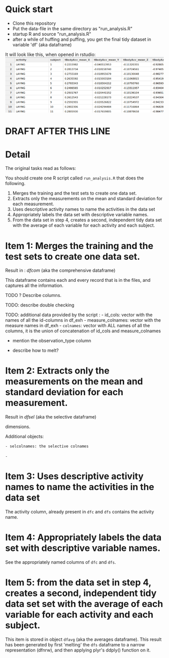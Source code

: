 # Quick start

- Clone this repository
- Put the data-file in the same directory as "run_analysis.R" 
- startup R and source "run_analysis.R" 
- after a while of huffing and puffing, you get the final tidy dataset in variable 'df' (aka dataframe) 

It will look like this, when opened in rstudio: 
![](sample_snap.png)

# DRAFT AFTER THIS LINE 

# Detail 


The original tasks read as follows:

You should create one R script called `run_analysis.R` that does the following.

1. Merges the training and the test sets to create one data set.
2. Extracts only the measurements on the mean and standard deviation for each measurement.
3. Uses descriptive activity names to name the activities in the data set
4. Appropriately labels the data set with descriptive variable names.
5. From the data set in step 4, creates a second, independent tidy data set with the average of each variable for each activity and each subject.


# Item 1: Merges the training and the test sets to create one data set. 

Result in : *dfcom*  (aka the comprehensive dataframe) 

This dataframe contains each and every record that is in the files, and captures all the information. 

TODO ? Describe columns. 

TODO: describe double checking

TODO: additional data provided by the script : 
    - id_cols: vector with the names of all the id-columns in df_exh 
    - measure_colnames: vector with the measure names in df_exh 
    - `colnames`: vector with ALL names of all the columns, it is the union of concatenation of id_cols and measure_colnames


- mention the observation_type column

- describe how to melt?


# Item 2: Extracts only the measurements on the mean and standard deviation for each measurement.

Result in *dfsel* (aka the selective dataframe) 

dimensions.

Additional objects: 

    - selcolnames: the selective colnames

    - 

# Item 3: Uses descriptive activity names to name the activities in the data set

The activity column, already present in `dfc` and `dfs` contains the activity name. 


# Item 4: Appropriately labels the data set with descriptive variable names.

See the appropriately named columns of `dfc` and `dfs`. 


# Item 5: from the data set in step 4, creates a second, independent tidy data set set with the average of each variable for each activity and each subject.

This item is stored in object `dfavg` (aka the averages dataframe). 
This result has been generated by first 'melting' the `dfs` dataframe to a narrow representation (dfnrw), and then applying plyr's ddply() function on it. 





